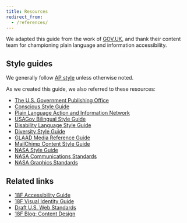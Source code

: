```yaml
---
title: Resources
redirect_from:
  - /references/
---
```

We adapted this guide from the work of [GOV.UK](https://www.gov.uk/guidance/content-design), and thank their content team for championing plain language and information accessibility.

## Style guides

We generally follow [AP style](https://www.apstylebook.com/) unless otherwise noted.

As we created this guide, we also referred to these resources:

* [The U.S. Government Publishing Office](https://www.gpo.gov/)
* [Conscious Style Guide](http://consciousstyleguide.com/)
* [Plain Language Action and Information Network](http://www.plainlanguage.gov/)
* [USAGov Bilingual Style Guide](https://www.usa.gov/style-guide/table-of-contents)
* [Disability Language Style Guide](http://ncdj.org/style-guide/)
* [Diversity Style Guide](http://www.diversitystyleguide.com/)
* [GLAAD Media Reference Guide](http://www.glaad.org/reference)
* [MailChimp Content Style Guide](http://styleguide.mailchimp.com/)
* [NASA Style Guide](https://www.grc.nasa.gov/apt/correspondence-information-and-links/)
* [NASA Communications Standards](https://nodis3.gsfc.nasa.gov/displayDir.cfm?t=NPR&c=1450&s=10D)
* [NASA Graphics Standards](http://communications.nasa.gov/sites/communications.nasa.gov/files/files/NASA_Graphics_Standards_v3-TAGGED-v3.pdf)




## Related links

* [18F Accessibility Guide](https://pages.18f.gov/accessibility/)
* [18F Visual Identity Guide](https://pages.18f.gov/brand/)
* [Draft U.S. Web Standards](https://standards.usa.gov/)
* [18F Blog: Content Design](https://18f.gsa.gov/tags/content-design/)
